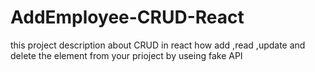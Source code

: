 # AddEmployee-CRUD-React
this project description about CRUD in react how add ,read ,update and delete the element from your prioject by useing fake API
